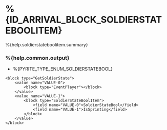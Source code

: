 # %{ID_ARRIVAL_BLOCK_SOLDIERSTATEBOOLITEM}

%{help.soldierstateboolitem.summary}

### %{help.common.output}

-   %{PYRITE_TYPE_ENUM_SOLDIERSTATEBOOL}

```
<block type="GetSoldierState">
    <value name="VALUE-0">
        <block type="EventPlayer"></block>
    </value>
    <value name="VALUE-1">
        <block type="SoldierStateBoolItem">
            <field name="VALUE-0">SoldierStateBool</field>
            <field name="VALUE-1">IsSprinting</field>
        </block>
    </value>
</block>
```
